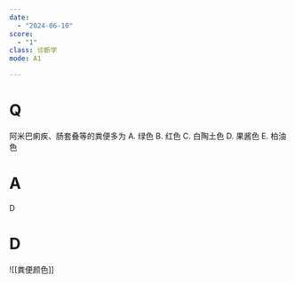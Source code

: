 ```yaml
---
date:
  - "2024-06-10"
score:
  - "1"
class: 诊断学
mode: A1

---
```



# Q
阿米巴痢疾、肠套叠等的粪便多为
A. 绿色 B. 红色 C. 白陶土色 D. 果酱色 E. 柏油色

# A

D


# D
![[粪便颜色]]